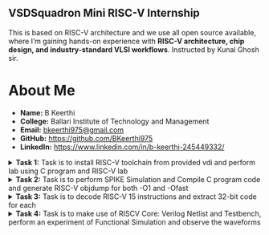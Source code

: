 ## VSDSquadron Mini RISC-V Internship  

This is based on RISC-V architecture and we use all open source available, where I’m gaining hands-on experience with **RISC-V architecture, chip design, and industry-standard VLSI workflows**. Instructed by Kunal Ghosh sir.


# About Me  

- **Name:** B Keerthi  
- **College:** Ballari Institute of Technology and Management  
- **Email:** bkeerthi975@gmail.com  
- **GitHub:** https://github.com/BKeerthi975  
- **LinkedIn:** https://www.linkedin.com/in/b-keerthi-245449332/

<details>
<summary><strong>Task 1:</strong> Task is to install RISC-V toolchain from provided vdi and perform lab using C program and RISC-V lab</summary>

### 1. Install RISC-V toolchain using vdi file provided
![file-list](https://github.com/user-attachments/assets/fa9673e4-13b9-4bcd-9cbc-4933813ff5da)

### 2. C Program based lab
we have to follow these steps given below to perform this lab
1. Open the terminal and then open leafpad which is editor to save a c program file with name sum1ton
```bash
leafpad sum1ton.c
```
2.Write the c program to add n numbers and then save (crtl+s) 
3.Run the given commend
```bash
gcc sum1ton.c
./a.out
```
![WhatsApp Image 2025-03-24 at 23 13 36 (1)](https://github.com/user-attachments/assets/d7018c2e-c65c-4be1-b009-92a6de2c0389)
![image](https://github.com/user-attachments/assets/40dd2e03-0984-498a-80ec-a0d92f2d749d)

### 3. RISC-V Lab
Follow these commends
1.open terminal and run commend
```bash
cat sum1ton.c
riscv64-unknown-elf-gcc -O1 -mabi=lp64 -march=rv64i -o sum1ton.o sum1ton.c
ls ltr sum1ton.o
```
![image](https://github.com/user-attachments/assets/c0fc1d31-9ac2-4ccc-a2fb-94486114a7da)

2.run the given commend to see assembly language code of our c program

```bash
riscv64-unknown-elf-objdump -d sum1ton.o
```
![image](https://github.com/user-attachments/assets/cdaf76a8-f9c4-4a11-b6ff-ee30c73282b5)

### 🔍 Explanation of Command-Line 

- **`-mabi=lp64`**:  
  This option sets the Application Binary Interface (ABI) to `lp64`. In this mode, all integers, long integers, and pointers are treated as 64-bit values. It’s the standard ABI used when targeting a 64-bit RISC-V architecture.

- **`-march=rv64i`**:  
  With this flag, the compiler is told to use the `rv64i` instruction set, which is the base 64-bit integer instruction set for RISC-V. It clearly specifies that the code is meant for a 64-bit processor.

- **`riscv-objdump`**:  
  This is a disassembler tool specifically for RISC-V binaries. It helps break down compiled code into assembly instructions, which is very useful for understanding how your code behaves at the hardware level and for debugging.

- **`-Ofast`**:  
  This optimization flag enables aggressive compiler optimizations to boost performance. It goes beyond standard optimization levels by enabling flags that may disregard strict compliance with language standards. It’s ideal for performance-critical applications, but should be used with care since it might cause unexpected behavior in some cases.

- **`-O1`**:  
  This is a basic optimization level. It balances better performance with shorter compilation times. Compared to `-Ofast`, it’s more conservative, aiming to reduce execution time and code size without introducing risks of aggressive transformations.

</details>

<details>
<summary><strong>Task 2:</strong> Task is to perform SPIKE Simulation and Compile C program code and generate RISC-V objdump for both -O1 and -Ofast</summary>
1.WHAT IS SPIKE IN RISC-V?
        
SPIKE is a simulator for the RISC-V Instruction Set Architecture (ISA). It allows developers to test and analyze RISC-V programs without needing real hardware. SPIKE is written in C++ and is open-source. It simulates a RISC-V processor along with its cache system, making it useful for running software like applications or even the Linux kernel. It's commonly used as a starting point for testing and running programs on RISC-V platforms.

2.Install SPIKE

Using below commends we can install Spike 
```bash
sudo apt update
sudo apt install spike 
```

3.Written a c program for product of 2 numbers using the below commend and save it 
```bash
leafpad productab.c &
```
![image](https://github.com/user-attachments/assets/8249f7a7-2bca-4930-a1f0-d97f8a6601e3)

4.Images showing RISC-V objdunp for -O1 and -Ofast 

For -O1 
![image](https://github.com/user-attachments/assets/46579fba-b194-4021-8a1a-19beb9504db7)

For -Ofast
![image](https://github.com/user-attachments/assets/09e9f7cd-d0d4-4afa-b543-e6295d3561a0)

5.Images having 15 instruction for -O1 and 12 for -Ofast

For -O1 getting below shown 
![image](https://github.com/user-attachments/assets/c3354d96-3cbb-4ca4-b755-8a956a5b2e0a)

For -Ofast getting below shown
![image](https://github.com/user-attachments/assets/e4b80a86-579b-497d-9509-18c291310f50)


</details>


<details>
<summary><strong>Task 3:</strong> Task is to decode RISC-V 15 instructions and extract 32-bit code for each</summary>
1.What is RISC-V?

RISC-V is an open-source instruction set architecture (ISA) that empowers developers to design and build processors tailored to specific applications—without the burden of licensing fees. It stands out from proprietary ISAs by offering a flexible and free alternative, making it a popular choice for academic research, startups, and large-scale industrial designs alike.

Rooted in the principles of Reduced Instruction Set Computing (RISC), RISC-V represents the fifth generation of this streamlined computing architecture. Its simplicity and modular design make it both powerful and efficient, ideal for modern computing needs—from embedded systems to supercomputers.


2. Instruction Format in RISC-V

In any processor architecture, the instruction format defines how a machine-level instruction is structured. In RISC-V, instructions are represented in binary (a sequence of 0s and 1s) and each part of the instruction carries specific information—such as what operation to perform, which registers to use, and how data should be processed or moved.

These formats play a critical role in how the processor decodes and executes each command. Understanding how instructions are laid out helps in designing compilers, writing assembly programs, and even building custom hardware that supports the RISC-V standard.

There are 6 instruction formats in RISC-V:

R-format
I-format
S-format
B-format
U-format
J-format
RISCV Instruction Types

Let’s discuss each of the instruction formats in detail with examples.

1. R-type Instruction

In RV32, each instruction is of size 32 bits. In R-type instruction, R stands for register which means that operations are carried on the Registers and not on memory location. This instruction type is used to execute various arithmetic and logical operations. The entire 32 bits instruction is divided into 6 fields as shown below.

R-type

The first field in the instruction format is known as opcode, also referred as operation code. The opcode is of length 7 bits and is used to determine the type of instruction format.
The next subfield is known as rd field which is referred as Destination Register. The rd field is of length 5 bits and is used to store the final result of operation.
The next subfield is func3 also referred as function 3. Here the ‘3’ represents the size of this field. This field tells the detail about the operation, i.e., the type of arithmetic and logical that is performed.
The next two subfields are the source registers, rs1 and rs2 each of length 5 bits. These are mainly used to store and manipulate the data during the execution of instructions.
The last subfield is func7 also referred as function 7. Here ‘7’ represents the size of the field. The function of func7 field is same as that of func3 field.

2. I-type Instruction
In RV32, each instruction is of size 32 bits. In I-type instruction, I stand for immediate which means that operations use Registers and Immediate value for their execution and are not related with memory location. This instruction type is used in immediate and load operations. The entire 32 bits instruction is divided into 5 fields as shown below.

I-type

The first field in the instruction format is known as opcode, also referred as operation code. The opcode is of length 7 bits and is used to determine the type of instruction format.
The next subfield is known as rd field which is referred as Destination Register. The rd field is of length 5 bits and is used to store the final result of operation.
The next subfield is func3 also referred as function 3. Here the ‘3’ represents the size of this field. This field tells the detail about the operation, i.e., the type of arithmetic and logical that is performed.
The next subfield is the source registers, rs1 of length 5 bits. It is mainly used to store and manipulate the data during the execution of instructions.
The only difference between R-type and I-type is rs2 and func7 field of R-type has been replaced by 12-bits signed immediate, imm[11:0].

3. S-type Instruction
In RV32, each instruction is of size 32 bits. In S-type instruction, S stand for store which means it is store type instruction that helps to store the value of register into the memory. Mainly, this instruction type is used for store operations. The entire 32 bits instruction is divided into 6 fields as shown below.

s-type

The first field in the instruction format is known as opcode, also referred as operation code. The opcode is of length 7 bits and is used to determine the type of instruction format.
S-type instructions encode a 12-bit signed immediate, with the top seven bits imm[11:5] in bits [31:25] of the instruction and the lower five bits imm[4:0] in bits [11:7] of the instruction.
S-type instruction doesn’t have rd fields which states that these instructions are not used to write value to a register, but to write/store a value to a memory.
The value to be stored is defined in rs1 field and address to which we have to store this value is calculated using rs1 and immediate field. The width of the operation and types of instruction is defined by func3, it can be a word, half-word or byte.

4. B-type Instruction
In RV32, each instruction is of size 32 bits. In B-type instruction, B stand for branching which means it is mainly used for branching based on certain conditions. The entire 32 bits instruction is divided into 8 fields as shown below.

B-type

The first field in the instruction format is known as opcode, also referred as operation code. The opcode is of length 7 bits and is used to determine the type of instruction format.
B-type instructions encode a 12-bit signed immediate, with the most significant bit imm[12] in bit [31] of the instruction, six bits imm[10:5] in bits [25:30] of the instruction, four bits imm[4:1] in bits [11:8] and one bit imm[11] on bit[7].
There are two source registers rs1 and rs2 on which various operations are performed based on certain conditions, and those conditions are defined by func3 field.
After performing operations on the source register based on the conditions, it is evaluated that if the condition is true, Program Counter value gets updated by PC = Present PC Value + Immediate Value, and if the condition is false then PC will be given as PC = Present PC value + 4 bytes, which states that PC will move to next instruction set.
RV32 instructions are word-aligned, which means that address is always defined in the multiple of 4 bytes.

5. U-type Instruction
In RV32, each instruction is of size 32 bits. In U-type instruction, U stand for Upper Immediate instructions which means it is simply used to transfer the immediate data into the destination register. The entire 32 bits instruction is divided into 3 fields as shown below.

u-type

The first field in the instruction format is known as opcode, also referred as operation code. The opcode is of length 7 bits and is used to determine the type of instruction format.
The U-type instruction only consists of two instructions, i.e., LUI and AUIPC.
For Example, lets take the instruction lui rd, imm and understand this instruction. lui x15, 0x13579 : This instruction will be executed and the immediate value 0x13579 will be written in the MSB of the rd x15, and it will look like x15 = 0x13579000.

6. J-type Instruction
In RV32, each instruction is of size 32 bits. In U-type instruction, J stand for jump, which means that this instruction format is used to implement jump type instruction. The entire 32 bits instruction is divided into 6 fields as shown below.

j-type

The first field in the instruction format is known as opcode, also referred as operation code. The opcode is of length 7 bits and is used to determine the type of instruction format.
The J-type instruction only consists of single instruction, JAL.
J-type instruction encode 20 bits signed immediate which is divided into four fields.
The J-type instructions are often used to perform jump to the desired memory location. The address of the desired memory location is defined in the instruction. These instructions are also used to implement loops.

### Instruction 1: add x5, x6, x7  
- Format: R-Type  
- Opcode: 0110011  
- 32-bit Encoding: 0000000 00111 00110 000 00101 0110011  

### Instruction 2: sub x8, x9, x10  
- Format: R-Type  
- Opcode: 0110011  
- 32-bit Encoding: 0100000 01010 01001 000 01000 0110011  

### Instruction 3: and x11, x12, x13  
- Format: R-Type  
- Opcode: 0110011  
- 32-bit Encoding: 0000000 01101 01100 111 01011 0110011  

### Instruction 4: or x14, x15, x16  
- Format: R-Type  
- Opcode: 0110011  
- 32-bit Encoding: 0000000 10000 01111 110 01110 0110011  

### Instruction 5: xor x17, x18, x19  
- Format: R-Type  
- Opcode: 0110011  
- 32-bit Encoding: 0000000 10011 10010 100 10001 0110011  

### Instruction 6: sll x20, x21, x22  
- Format: R-Type  
- Opcode: 0110011  
- 32-bit Encoding: 0000000 10110 10101 001 10100 0110011  

### Instruction 7: srl x23, x24, x25  
- Format: R-Type  
- Opcode: 0110011  
- 32-bit Encoding: 0000000 11001 11000 101 10111 0110011  

### Instruction 8: lw x6, 12(x7)  
- Format: I-Type  
- Opcode: 0000011  
- 32-bit Encoding: 00001100 00111 010 00110 0000011  

### Instruction 9: sw x6, 12(x7)  
- Format: S-Type  
- Opcode: 0100011  
- 32-bit Encoding: 0000110 00110 00111 010 01100 0100011  

### Instruction 10: beq x5, x6, label  
- Format: B-Type  
- Opcode: 1100011  
- 32-bit Encoding: 000000 00110 00101 000 00000 1100011  

### Instruction 11: bne x7, x8, label  
- Format: B-Type  
- Opcode: 1100011  
- 32-bit Encoding: 000000 01000 00111 001 00000 1100011  

### Instruction 12: jal x1, label  
- Format: J-Type  
- Opcode: 1101111  
- 32-bit Encoding: 000000000000 00000 000 00001 1101111  

### Instruction 13: jalr x2, x3, 16  
- Format: I-Type  
- Opcode: 1100111  
- 32-bit Encoding: 00010000 00011 000 00010 1100111  

### Instruction 14: lui x4, 0x10000  
- Format: U-Type  
- Opcode: 0110111  
- 32-bit Encoding: 00010000000000000000 00100 0110111  

### Instruction 15: auipc x5, 0x20000  
- Format: U-Type  
- Opcode: 0010111  
- 32-bit Encoding: 00100000000000000000 00101 0010111

</details>

<details>
<summary><strong>Task 4:</strong> Task is to make use of RISCV Core: Verilog Netlist and Testbench, perform an experiment of Functional Simulation and observe the waveforms</summary>

we will use the Verilog Code and Testbench of RISCV that has already been designed. The reference GitHub repository is : iiitb_rv32i

### Steps to perform functional simulation of RISCV
1.Create a new directory with your name mkdir <your_name>

2.Create two files by using touch command as keerthi_rv32i.v and keerthi_rv32i_tb.v

3.Copy the code from the reference github repo and paste it in your verilog and testbench files

4.To run and simulate the verilog code, enter the following command:

```bash
$ iverilog -o iiitb_rv32i keerthi_rv32i.v keerthi_rv32i_tb.v
$ ./iiitb_rv32i
```

5.To see the simulation waveform in GTKWave, enter the following command:
```bash
$ gtkwave iiitb_rv32i.vcd
```

6.The GTKWave will be opened and following window will be appeared
![image](https://github.com/user-attachments/assets/d101e74c-e39c-4507-a0a9-f4d5346fb36c)

As shown in the figure below, all the instructions in the given verilog file is hard-coded. Hard-coded means that instead of following the RISCV specifications bit pattern, the designer has hard-coded each instructions based on their own pattern. Hence the 32-bits instruction that we generated in Task-2 will not match with the given instruction.

![image](https://github.com/user-attachments/assets/713b456e-d112-45e8-80ef-1325194bc23a)

### Difference Between Standard RISC-V ISA and Hardcoded ISA

| **Operation**           | **Standard RISC-V ISA** | **Hardcoded ISA (Reference Repo)** |
|-------------------------|-------------------------|-------------------------------------|
| `ADD R6, R2, R1`        | `32'h00110333`          | `32'h02208300`                      |
| `SUB R7, R1, R2`        | `32'h402083b3`          | `32'h02209380`                      |
| `AND R8, R1, R3`        | `32'h0030f433`          | `32'h0230a400`                      |
| `OR R9, R2, R5`         | `32'h005164b3`          | `32'h02513480`                      |
| `XOR R10, R1, R4`       | `32'h0040c533`          | `32'h0240c500`                      |
| `SLT R1, R2, R4`        | `32'h0045a0b3`          | `32'h02415580`                      |
| `ADDI R12, R4, 5`       | `32'h004120b3`          | `32'h00520600`                      |
| `BEQ R0, R0, 15`        | `32'h00000f63`          | `32'h00f00002`                      |
| `SW R3, R1, 2`          | `32'h0030a123`          | `32'h00209181`                      |
| `LW R13, R1, 2`         | `32'h0020a683`          | `32'h00208681`                      |
| `SRL R16, R14, R2`      | `32'h0030a123`*         | `32'h00271803`                      |
| `SLL R15, R1, R2`       | `32'h002097b3`          | `32'h00208783`                      |

Analysing the Output Waveform of various instructions that we have covered in TASK-2

Instruction 1: ADD 
![image](https://github.com/user-attachments/assets/02ad32af-307a-449d-a304-0f738a652c86)

Instruction 2: SUB
![image](https://github.com/user-attachments/assets/4e7e4c31-78b2-4daf-82dc-f7f650ac18aa)

Instruction 3: AND 
![image](https://github.com/user-attachments/assets/4e44c9fa-e158-428a-89f4-c0052a217e79)

Instruction 4: OR 
![image](https://github.com/user-attachments/assets/8b064f4d-be8a-4cf5-a6f2-f5d45b80e3d8)

Instruction 5: XOR 
![image](https://github.com/user-attachments/assets/5ecd0f7c-e43f-446c-b2f3-d5448cf07c1b)

Instruction 6: SLT
![image](https://github.com/user-attachments/assets/d8293ca4-5533-4396-86cc-cd2f3be1411c)

Instruction 7: ADDI 
![image](https://github.com/user-attachments/assets/5d2bafa3-89a6-4233-b1a9-b8bd7d251256)

Instruction 8: BEQ 
![image](https://github.com/user-attachments/assets/0d82b2b5-5b91-4575-a6f8-c04e1dcffd15)





